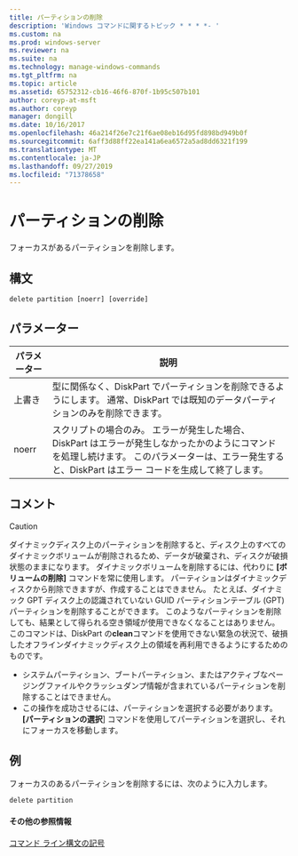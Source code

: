 ```yaml
---
title: パーティションの削除
description: 'Windows コマンドに関するトピック * * * *- '
ms.custom: na
ms.prod: windows-server
ms.reviewer: na
ms.suite: na
ms.technology: manage-windows-commands
ms.tgt_pltfrm: na
ms.topic: article
ms.assetid: 65752312-cb16-46f6-870f-1b95c507b101
author: coreyp-at-msft
ms.author: coreyp
manager: dongill
ms.date: 10/16/2017
ms.openlocfilehash: 46a214f26e7c21f6ae08eb16d95fd898bd949b0f
ms.sourcegitcommit: 6aff3d88ff22ea141a6ea6572a5ad8dd6321f199
ms.translationtype: MT
ms.contentlocale: ja-JP
ms.lasthandoff: 09/27/2019
ms.locfileid: "71378658"
---
```

# <a name="delete-partition"></a>パーティションの削除



フォーカスがあるパーティションを削除します。

## <a name="syntax"></a>構文

```
delete partition [noerr] [override]
```

## <a name="parameters"></a>パラメーター

|パラメーター|説明|
|---------|-----------|
|上書き|型に関係なく、DiskPart でパーティションを削除できるようにします。 通常、DiskPart では既知のデータパーティションのみを削除できます。|
|noerr|スクリプトの場合のみ。 エラーが発生した場合、DiskPart はエラーが発生しなかったかのようにコマンドを処理し続けます。 このパラメーターは、エラー発生すると、DiskPart はエラー コードを生成して終了します。|

## <a name="remarks"></a>コメント

> [!CAUTION]
> ダイナミックディスク上のパーティションを削除すると、ディスク上のすべてのダイナミックボリュームが削除されるため、データが破棄され、ディスクが破損状態のままになります。 ダイナミックボリュームを削除するには、代わりに **[ボリュームの削除]** コマンドを常に使用します。 パーティションはダイナミックディスクから削除できますが、作成することはできません。 たとえば、ダイナミック GPT ディスク上の認識されていない GUID パーティションテーブル (GPT) パーティションを削除することができます。 このようなパーティションを削除しても、結果として得られる空き領域が使用できなくなることはありません。 このコマンドは、DiskPart の**clean**コマンドを使用できない緊急の状況で、破損したオフラインダイナミックディスク上の領域を再利用できるようにするためのものです。
> -   システムパーティション、ブートパーティション、またはアクティブなページングファイルやクラッシュダンプ情報が含まれているパーティションを削除することはできません。
> -   この操作を成功させるには、パーティションを選択する必要があります。 **[パーティションの選択**] コマンドを使用してパーティションを選択し、それにフォーカスを移動します。

## <a name="BKMK_examples"></a>例

フォーカスのあるパーティションを削除するには、次のように入力します。
```
delete partition
```

#### <a name="additional-references"></a>その他の参照情報

[コマンド ライン構文の記号](command-line-syntax-key.md)

